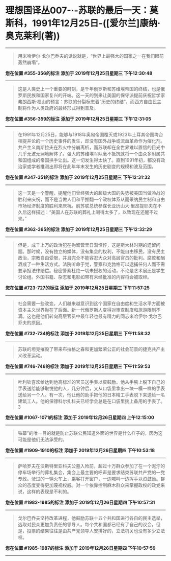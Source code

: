# 理想国译丛007-·-苏联的最后一天：莫斯科，1991年12月25日-([爱尔兰]康纳·奥克莱利(著))

---

> 用米哈伊尔·戈尔巴乔夫的话说就是，“世界上最强大的国家之一在我们眼前轰然崩塌”。

**您在位置 #355-356的标注** **添加于 2019年12月25日星期三 下午12:30:48**

---

> 这是人类史上一个重要的时刻，是千年俄罗斯和苏维埃帝国的终结，也是俄罗斯民族和国家复兴的开端。这一天的到来让美国的保守派提前庆祝哲学家弗朗西斯·福山的预言：苏联的分裂标志着“历史的终结”，而西方自由民主制将作为人类政府的最终形式得到普及。

**您在位置 #356-359的标注** **添加于 2019年12月25日星期三 下午12:31:05**

---

> 在1991年12月25日，能够与1918年奥匈帝国覆灭或1923年土耳其帝国垮台相提并论的一个历史事件的发生，却没有国外战争或流血革命作为催化剂。共产主义南斯拉夫在烈火中分崩离析，而苏联却在全世界难以置信的目光中几乎无波无澜地解体了。强大的苏维埃军队毫不抵抗就将一个由众多附属共和国组成的帝国拱手让出。这一切发生得太快了。直到1991年初，都没有政治家或学者推测出即将在此年年末发生的历史剧变的规模和波及范围。

**您在位置 #347-351的标注** **添加于 2019年12月25日星期三 下午12:31:32**

---

> 这一天是一个警醒，提醒他们曾经强大的超级大国的失势被美国当做冷战的胜利来庆祝，而不是当做人们和平推翻一个政权体系从而采纳民主制和自由市场经济制度的胜利来庆祝。前苏联总统参谋长亚历山大·里昂提耶夫在不久后这样描述：“美国人在苏联的葬礼上喝得太多了，以致现在还醒不过来。”

**您在位置 #362-365的标注** **添加于 2019年12月25日星期三 下午12:32:29**

---

> 但是，成千上万的政治犯在拘留营里日渐憔悴，这是斯大林时期的遗留问题。那时候，没有独立的媒体，没有集会的权利，不能自由移民，没有民主政治，宗教自由受限，并且完全不能容忍大众对高层官员的批判。腐败和酗酒成了一种生活方式。法院听命于党，警察和克勃格可以逮捕任何人而不需要承担法律赔偿。秘密警察杜绝一切未授权的活动，不论是艺术展还是学生讨论组。外国书籍、杂志和电影如带有未经批准的内容将会被取缔。

**您在位置 #723-727的标注** **添加于 2019年12月25日星期三 下午11:57:25**

---

> 社会需要一些改变。人们越来越意识到这个国家在自由度和生活水平方面被资本主义世界抛在了后面。新一代俄罗斯人变得对审查制度和旅游限制不满。这也是他们转向高层官员中最年轻也最有精力的同志米哈伊尔·戈尔巴乔夫的原因。

**您在位置 #732-734的标注** **添加于 2019年12月25日星期三 下午11:58:32**

---

> 苏联的坦克摧毁了带来布拉格之春和更加繁荣公正的社会前景的捷克共产主义改革运动。

**您在位置 #746-746的标注** **添加于 2019年12月25日星期三 下午11:59:53**

---

> 叶利钦喜欢给达到他高标准的官员送手表以资鼓励。他从手腕上脱下自己的手表送给能够取悦他的人，几分钟后，又从口袋里拿出一块一模一样的手表送给另一个人。有一次，他让他的助手把他的日本精工手表脱下来送给一名建筑工人。他的保镖科尔扎科夫已经学会总是在口袋里揣上备用的手表了。3

**您在位置 #1067-1071的标注** **添加于 2019年12月26日星期四 上午12:15:00**

---

> 铁幕”的唯一目的就是防止苏联公民知道外面的世界是什么样子的，因为这可能是他们无法承受的。

**您在位置 #1909-1910的标注** **添加于 2019年12月26日星期四 下午10:53:18**

---

> 萨哈罗夫在沃斯特里亚科夫公墓入殓前，超过十万群众参加了在一个泥泞的停车场举行的葬礼集会，集会上最主要的呼声是要求结束苏联共产党的一党专政。驶过的一辆火车上，乘客打开窗户，一边喊叫一边挥手以资鼓励。群众的态度变得更加蔑视权威。对一个依靠控制麻木群众来掌握政权的政党来说，这样的表现是不利的。

**您在位置 #1982-1985的标注** **添加于 2019年12月26日星期四 下午10:57:31**

---

> 戈尔巴乔夫坚持改革进程，他鼓励苏联十五个共和国进行各自的民主选举，选取对民众更加负责任的领导人。每个共和国都已经有了自己的议会，但是，投票的结果往往是由共产党领导人安排好的，立法机关也没有多少立法权。

**您在位置 #1985-1987的标注** **添加于 2019年12月26日星期四 下午10:57:59**

---

